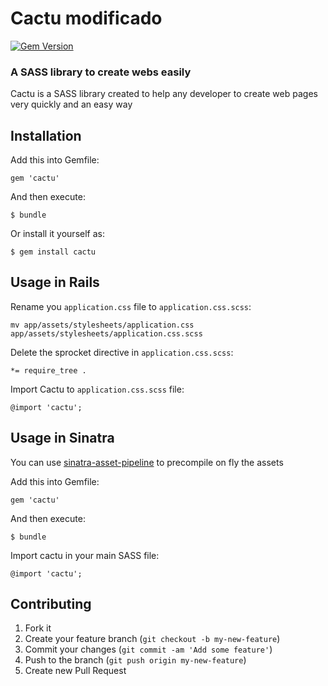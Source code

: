 # Cactu modificado

[![Gem Version](https://badge.fury.io/rb/cactu.png)](http://badge.fury.io/rb/cactu)

### A SASS library to create webs easily

Cactu is a SASS library created to help any developer to create web pages
very quickly and an easy way

## Installation

Add this into Gemfile:

    gem 'cactu'

And then execute:

    $ bundle

Or install it yourself as:

    $ gem install cactu

## Usage in Rails

Rename you `application.css` file to `application.css.scss`:

    mv app/assets/stylesheets/application.css app/assets/stylesheets/application.css.scss

Delete the sprocket directive in `application.css.scss`:

    *= require_tree .

Import Cactu to `application.css.scss` file:

    @import 'cactu';

## Usage in Sinatra

You can use [sinatra-asset-pipeline](http://github.com/kalasjocke/sinatra-asset-pipeline)
to precompile on fly the assets

Add this into Gemfile:

    gem 'cactu'

And then execute:

    $ bundle

Import cactu in your main SASS file:

    @import 'cactu';

## Contributing

1. Fork it
2. Create your feature branch (`git checkout -b my-new-feature`)
3. Commit your changes (`git commit -am 'Add some feature'`)
4. Push to the branch (`git push origin my-new-feature`)
5. Create new Pull Request
